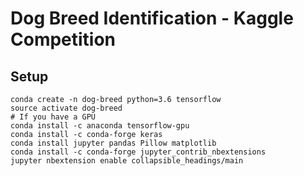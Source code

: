 # Dog Breed Identification - Kaggle Competition

## Setup

```
conda create -n dog-breed python=3.6 tensorflow
source activate dog-breed
# If you have a GPU
conda install -c anaconda tensorflow-gpu
conda install -c conda-forge keras
conda install jupyter pandas Pillow matplotlib
conda install -c conda-forge jupyter_contrib_nbextensions
jupyter nbextension enable collapsible_headings/main
```
